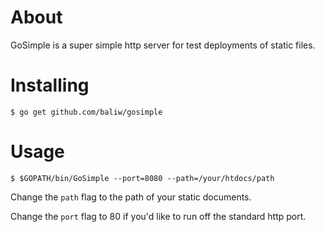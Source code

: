 
About
=====

GoSimple is a super simple http server for test deployments of static files.

Installing
==========

    $ go get github.com/baliw/gosimple

Usage
=====

    $ $GOPATH/bin/GoSimple --port=8080 --path=/your/htdocs/path

Change the `path` flag to the path of your static documents.

Change the `port` flag to 80 if you'd like to run off the standard http port.




